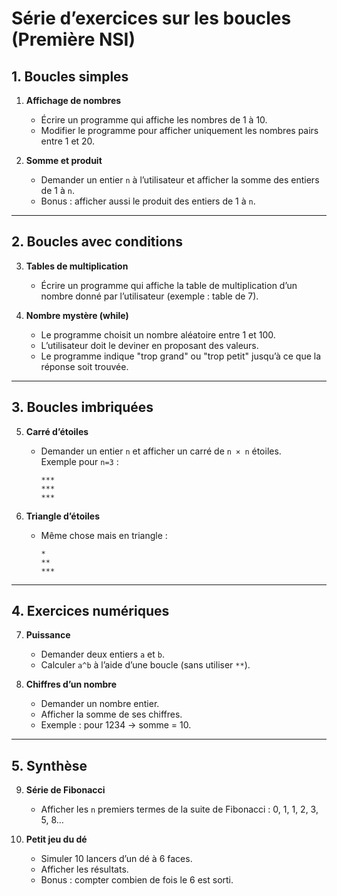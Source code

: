 # Série d’exercices sur les boucles (Première NSI)

## 1. Boucles simples

1. **Affichage de nombres**
   - Écrire un programme qui affiche les nombres de 1 à 10.
   - Modifier le programme pour afficher uniquement les nombres pairs entre 1 et 20.

2. **Somme et produit**
   - Demander un entier `n` à l’utilisateur et afficher la somme des entiers de 1 à `n`.
   - Bonus : afficher aussi le produit des entiers de 1 à `n`.

---

## 2. Boucles avec conditions

3. **Tables de multiplication**
   - Écrire un programme qui affiche la table de multiplication d’un nombre donné par l’utilisateur (exemple : table de 7).

4. **Nombre mystère (while)**
   - Le programme choisit un nombre aléatoire entre 1 et 100.
   - L’utilisateur doit le deviner en proposant des valeurs.
   - Le programme indique "trop grand" ou "trop petit" jusqu’à ce que la réponse soit trouvée.

---

## 3. Boucles imbriquées
5. **Carré d’étoiles**
   - Demander un entier `n` et afficher un carré de `n × n` étoiles.  
     Exemple pour `n=3` :
     ```
     ***
     ***
     ***
     ```

6. **Triangle d’étoiles**
   - Même chose mais en triangle :
     ```
     *
     **
     ***
     ```

---

## 4. Exercices numériques
7. **Puissance**
   - Demander deux entiers `a` et `b`.  
   - Calculer `a^b` à l’aide d’une boucle (sans utiliser `**`).

8. **Chiffres d’un nombre**
   - Demander un nombre entier.  
   - Afficher la somme de ses chiffres.  
   - Exemple : pour 1234 → somme = 10.

---

## 5. Synthèse
9. **Série de Fibonacci**
   - Afficher les `n` premiers termes de la suite de Fibonacci : 0, 1, 1, 2, 3, 5, 8…

10. **Petit jeu du dé**
    - Simuler 10 lancers d’un dé à 6 faces.
    - Afficher les résultats.
    - Bonus : compter combien de fois le 6 est sorti.
